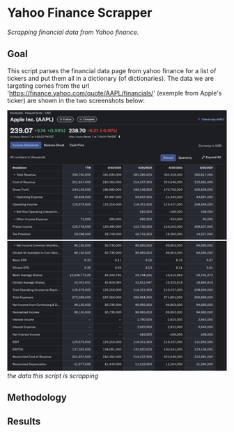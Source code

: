 # Yahoo Finance Scrapper
*Scrapping financial data from Yahoo finance.*

## Goal

This script parses the financial data page from yahoo finance for a list of tickers and put them all in a dictionary (of dictionaries). The data we are targeting comes from the url 'https://finance.yahoo.com/quote/AAPL/financials/' (exemple from Apple's ticker) are shown in the two screenshots below:

![data we want to scrap](assets/img/yahoo_finance_screenshot_1.png)
![other data we want to scrap](assets/img/yahoo_finance_screenshot_2.png)
*the data this script is scrapping*

## Methodology


## Results

